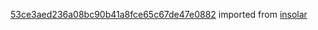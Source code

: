 [53ce3aed236a08bc90b41a8fce65c67de47e0882](https://github.com/insolar/insolar/commit/53ce3aed236a08bc90b41a8fce65c67de47e0882) imported from [insolar](https://github.com/insolar/insolar)

